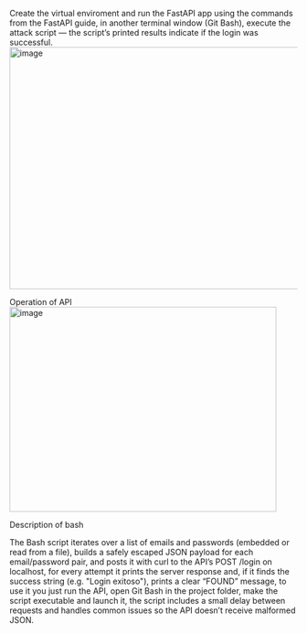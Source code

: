 Create the virtual enviroment and run the FastAPI app using the commands from the FastAPI guide, in another terminal window (Git Bash),
execute the attack script — the script’s printed results indicate if the login was successful.
<img width="846" height="424" alt="image" src="https://github.com/user-attachments/assets/201aa484-82d3-490a-ba4a-78e1c52a7359" />

Operation of API <img width="467" height="359" alt="image" src="https://github.com/user-attachments/assets/c8f56481-2591-4245-8d42-7f62afe9501f" />

Description of bash

The Bash script iterates over a list of emails and passwords (embedded or read from a file), builds a safely escaped JSON payload for each email/password pair, and posts it with curl to the API’s POST /login on localhost, for every attempt it prints the server response and, if it finds the success string (e.g. "Login exitoso"), prints a clear “FOUND” message, to use it you just run the API, open Git Bash in the project folder, make the script executable and launch it, the script includes a small delay between requests and handles common issues so the API doesn’t receive malformed JSON.
